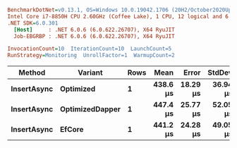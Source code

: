 ``` ini

BenchmarkDotNet=v0.13.1, OS=Windows 10.0.19042.1706 (20H2/October2020Update)
Intel Core i7-8850H CPU 2.60GHz (Coffee Lake), 1 CPU, 12 logical and 6 physical cores
.NET SDK=6.0.301
  [Host]     : .NET 6.0.6 (6.0.622.26707), X64 RyuJIT
  Job-EBGRBP : .NET 6.0.6 (6.0.622.26707), X64 RyuJIT

InvocationCount=10  IterationCount=10  LaunchCount=5  
RunStrategy=Monitoring  UnrollFactor=1  WarmupCount=2  

```
|      Method |         Variant | Rows |     Mean |    Error |   StdDev |      Min |      Max |   Median |
|------------ |---------------- |----- |---------:|---------:|---------:|---------:|---------:|---------:|
| **InsertAsync** |       **Optimized** |    **1** | **438.6 μs** | **18.29 μs** | **36.94 μs** | **396.2 μs** | **607.8 μs** | **428.0 μs** |
| **InsertAsync** | **OptimizedDapper** |    **1** | **447.4 μs** | **25.77 μs** | **52.05 μs** | **384.7 μs** | **602.2 μs** | **433.9 μs** |
| **InsertAsync** |          **EfCore** |    **1** | **441.2 μs** | **24.28 μs** | **49.05 μs** | **371.1 μs** | **574.2 μs** | **424.6 μs** |
